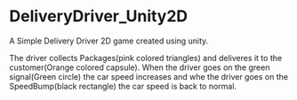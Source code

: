 # DeliveryDriver_Unity2D
A Simple Delivery Driver 2D game created using unity.

The driver collects Packages(pink colored triangles) and deliveres it to the customer(Orange colored capsule).
When the driver goes on the green signal(Green circle) the car speed increases and whe the driver goes on the SpeedBump(black rectangle) the car speed is back to normal.

